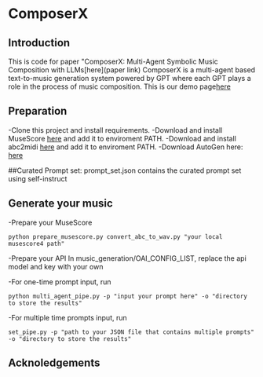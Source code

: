 # ComposerX

## Introduction

This is code for paper "ComposerX: Multi-Agent Symbolic Music Composition with LLMs[here](paper link)
ComposerX is a multi-agent based text-to-music generation system powered by GPT where each GPT plays a role in the process of music composition. This is our demo page[here](https://lllindsey0615.github.io/ComposerX_demo/)


## Preparation

-Clone this project and install requirements.
-Download and install MuseScore [here](https://musescore.org/en/download) and add it to enviroment PATH.
-Download and install abc2midi [here](https://abcplus.sourceforge.net/) and add it to enviroment PATH.
-Download AutoGen here: [here](https://github.com/microsoft/autogen)

##Curated Prompt set:
prompt_set.json contains the curated prompt set using self-instruct


## Generate your music
-Prepare your MuseScore
```
python prepare_musescore.py convert_abc_to_wav.py "your local musescore4 path"
```

-Prepare your API
In music_generation/OAI_CONFIG_LIST, replace the api model and key with your own

-For one-time prompt input, run
```
python multi_agent_pipe.py -p "input your prompt here" -o "directory to store the results"
```

-For multiple time prompts input, run
```
set_pipe.py -p "path to your JSON file that contains multiple prompts" -o "directory to store the results"
```

## Acknoledgements

